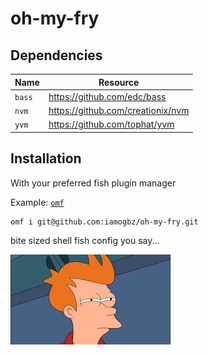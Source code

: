 # oh-my-fry

## Dependencies

| Name   | Resource                          |
| ------ | --------------------------------- |
| `bass` | https://github.com/edc/bass       |
| `nvm`  | https://github.com/creationix/nvm |
| `yvm`  | https://github.com/tophat/yvm     |

## Installation

With your preferred fish plugin manager

Example: [`omf`](https://github.com/oh-my-fish)

```fish
omf i git@github.com:iamogbz/oh-my-fry.git
```

bite sized shell fish config you say...

![fry: something smells fishy](mascot.jpg)
